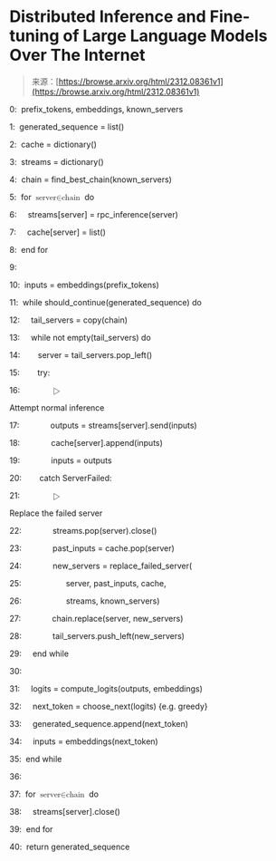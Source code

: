 <!--yml
category: 未分类
date: 2024-05-27 14:26:10
-->

# Distributed Inference and Fine-tuning of Large Language Models Over The Internet

> 来源：[https://browse.arxiv.org/html/2312.08361v1](https://browse.arxiv.org/html/2312.08361v1)

0:  prefix_tokens, embeddings, known_servers

1:  generated_sequence = list()

2:  cache = dictionary()

3:  streams = dictionary()

4:  chain = find_best_chain(known_servers)

5:  for <math alttext="\text{server}\in\text{chain}" class="ltx_Math" display="inline" id="alg1.l5.m1.1"><semantics id="alg1.l5.m1.1a"><mrow id="alg1.l5.m1.1.1" xref="alg1.l5.m1.1.1.cmml"><mtext id="alg1.l5.m1.1.1.2" xref="alg1.l5.m1.1.1.2a.cmml">server</mtext><mo id="alg1.l5.m1.1.1.1" xref="alg1.l5.m1.1.1.1.cmml">∈</mo><mtext id="alg1.l5.m1.1.1.3" xref="alg1.l5.m1.1.1.3a.cmml">chain</mtext></mrow><annotation-xml encoding="MathML-Content" id="alg1.l5.m1.1b"><apply id="alg1.l5.m1.1.1.cmml" xref="alg1.l5.m1.1.1"><ci id="alg1.l5.m1.1.1.2a.cmml" xref="alg1.l5.m1.1.1.2"><mtext id="alg1.l5.m1.1.1.2.cmml" xref="alg1.l5.m1.1.1.2">server</mtext></ci><ci id="alg1.l5.m1.1.1.3a.cmml" xref="alg1.l5.m1.1.1.3"><mtext id="alg1.l5.m1.1.1.3.cmml" xref="alg1.l5.m1.1.1.3">chain</mtext></ci></apply></annotation-xml><annotation encoding="application/x-tex" id="alg1.l5.m1.1c">\text{server}\in\text{chain}</annotation><annotation encoding="application/x-llamapun" id="alg1.l5.m1.1d">server ∈ chain</annotation></semantics></math> do

6:     streams[server] = rpc_inference(server)

7:     cache[server] = list()

8:  end for

9:  

10:  inputs = embeddings(prefix_tokens)

11:  while should_continue(generated_sequence) do

12:     tail_servers = copy(chain)

13:     while not empty(tail_servers) do

14:        server = tail_servers.pop_left()

15:        try:

16:              <math alttext="\triangleright" class="ltx_Math" display="inline" id="alg1.l16.m1.1"><semantics id="alg1.l16.m1.1a"><mo id="alg1.l16.m1.1.1" xref="alg1.l16.m1.1.1.cmml">▷</mo><annotation-xml encoding="MathML-Content" id="alg1.l16.m1.1b"><ci id="alg1.l16.m1.1.1.cmml" xref="alg1.l16.m1.1.1">▷</ci></annotation-xml><annotation encoding="application/x-tex" id="alg1.l16.m1.1c">\triangleright</annotation><annotation encoding="application/x-llamapun" id="alg1.l16.m1.1d">▷</annotation></semantics></math>

Attempt normal inference

17:              outputs = streams[server].send(inputs)

18:              cache[server].append(inputs)

19:              inputs = outputs

20:        catch ServerFailed:

21:              <math alttext="\triangleright" class="ltx_Math" display="inline" id="alg1.l21.m1.1"><semantics id="alg1.l21.m1.1a"><mo id="alg1.l21.m1.1.1" xref="alg1.l21.m1.1.1.cmml">▷</mo><annotation-xml encoding="MathML-Content" id="alg1.l21.m1.1b"><ci id="alg1.l21.m1.1.1.cmml" xref="alg1.l21.m1.1.1">▷</ci></annotation-xml><annotation encoding="application/x-tex" id="alg1.l21.m1.1c">\triangleright</annotation><annotation encoding="application/x-llamapun" id="alg1.l21.m1.1d">▷</annotation></semantics></math>

Replace the failed server

22:              streams.pop(server).close()

23:              past_inputs = cache.pop(server)

24:              new_servers = replace_failed_server(

25:                    server, past_inputs, cache,

26:                    streams, known_servers)

27:              chain.replace(server, new_servers)

28:              tail_servers.push_left(new_servers)

29:     end while

30:     

31:     logits = compute_logits(outputs, embeddings)

32:     next_token = choose_next(logits) {e.g. greedy}

33:     generated_sequence.append(next_token)

34:     inputs = embeddings(next_token)

35:  end while

36:  

37:  for <math alttext="\text{server}\in\text{chain}" class="ltx_Math" display="inline" id="alg1.l37.m1.1"><semantics id="alg1.l37.m1.1a"><mrow id="alg1.l37.m1.1.1" xref="alg1.l37.m1.1.1.cmml"><mtext id="alg1.l37.m1.1.1.2" xref="alg1.l37.m1.1.1.2a.cmml">server</mtext><mo id="alg1.l37.m1.1.1.1" xref="alg1.l37.m1.1.1.1.cmml">∈</mo><mtext id="alg1.l37.m1.1.1.3" xref="alg1.l37.m1.1.1.3a.cmml">chain</mtext></mrow><annotation-xml encoding="MathML-Content" id="alg1.l37.m1.1b"><apply id="alg1.l37.m1.1.1.cmml" xref="alg1.l37.m1.1.1"><ci id="alg1.l37.m1.1.1.2a.cmml" xref="alg1.l37.m1.1.1.2"><mtext id="alg1.l37.m1.1.1.2.cmml" xref="alg1.l37.m1.1.1.2">server</mtext></ci><ci id="alg1.l37.m1.1.1.3a.cmml" xref="alg1.l37.m1.1.1.3"><mtext id="alg1.l37.m1.1.1.3.cmml" xref="alg1.l37.m1.1.1.3">chain</mtext></ci></apply></annotation-xml><annotation encoding="application/x-tex" id="alg1.l37.m1.1c">\text{server}\in\text{chain}</annotation><annotation encoding="application/x-llamapun" id="alg1.l37.m1.1d">server ∈ chain</annotation></semantics></math> do

38:     streams[server].close()

39:  end for

40:  return generated_sequence